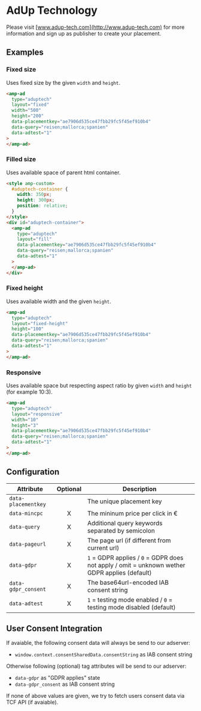 # AdUp Technology

Please visit [www.adup-tech.com](http://www.adup-tech.com) for more information and sign up as publisher to create your placement.

## Examples

### Fixed size

Uses fixed size by the given `width` and `height`.

```html
<amp-ad
  type="aduptech"
  layout="fixed"
  width="500"
  height="200"
  data-placementkey="ae7906d535ce47fbb29fc5f45ef910b4"
  data-query="reisen;mallorca;spanien"
  data-adtest="1"
>
</amp-ad>
```

### Filled size

Uses available space of parent html container.

```html
<style amp-custom>
  #aduptech-container {
    width: 350px;
    height: 300px;
    position: relative;
  }
</style>
<div id="aduptech-container">
  <amp-ad
    type="aduptech"
    layout="fill"
    data-placementkey="ae7906d535ce47fbb29fc5f45ef910b4"
    data-query="reisen;mallorca;spanien"
    data-adtest="1"
  >
  </amp-ad>
</div>
```

### Fixed height

Uses available width and the given `height`.

```html
<amp-ad
  type="aduptech"
  layout="fixed-height"
  height="100"
  data-placementkey="ae7906d535ce47fbb29fc5f45ef910b4"
  data-query="reisen;mallorca;spanien"
  data-adtest="1"
>
</amp-ad>
```

### Responsive

Uses available space but respecting aspect ratio by given `width` and `height` (for example 10:3).

```html
<amp-ad
  type="aduptech"
  layout="responsive"
  width="10"
  height="3"
  data-placementkey="ae7906d535ce47fbb29fc5f45ef910b4"
  data-query="reisen;mallorca;spanien"
  data-adtest="1"
>
</amp-ad>
```

## Configuration

| Attribute           | Optional | Description                                                                                   |
| ------------------- | :------: | --------------------------------------------------------------------------------------------- |
| `data-placementkey` |          | The unique placement key                                                                      |
| `data-mincpc`       |    X     | The mininum price per click in €                                                              |
| `data-query`        |    X     | Additional query keywords separated by semicolon                                              |
| `data-pageurl`      |    X     | The page url (if different from current url)                                                  |
| `data-gdpr`         |    X     | `1` = GDPR applies / `0` = GDPR does not apply / omit = unknown wether GDPR applies (default) |
| `data-gdpr_consent` |    X     | The base64url-encoded IAB consent string                                                      |
| `data-adtest`       |    X     | `1` = testing mode enabled / `0` = testing mode disabled (default)                            |

## User Consent Integration

If avaiable, the following consent data will always be send to our adserver:

-   `window.context.consentSharedData.consentString` as IAB consent string

Otherwise following (optional) tag attributes will be send to our adserver:

-   `data-gdpr` as "GDPR applies" state
-   `data-gdpr_consent` as IAB consent string

If none of above values are given, we try to fetch users consent data via TCF API (if avaiable).
